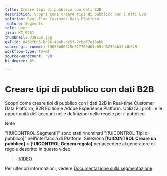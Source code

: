 ```yaml
---
title: Creare tipi di pubblico con dati B2B
description: Scopri come creare tipi di pubblico con i dati B2B.
solution: Real-Time Customer Data Platform
feature: Segments
role: User
jira: KT-9261
thumbnail: 338252.jpg
exl-id: 8432f6d5-bc96-404b-ae5f-7cbef7e16abb
source-git-commit: 19656b66225e827769d01e65fd52504b33a4b649
workflow-type: tm+mt
source-wordcount: '90'
ht-degree: 0%

---
```


# Creare tipi di pubblico con dati B2B

Scopri come creare tipi di pubblico con i dati B2B in Real-time Customer Data Platform, B2B Edition e Adobe Experience Platform. Utilizza i profili e le opportunità dell’account nelle definizioni delle regole per il pubblico.

>[!NOTE]
>
> &quot;[!UICONTROL Segmenti]&quot; sono stati rinominati &quot;[!UICONTROL Tipi di pubblico]&quot; nell’interfaccia di Platform. Seleziona **[!UICONTROL Creare un pubblico]** > **[!UICONTROL Genera regola]** per accedere al generatore di regole descritto in questo video.

>[!VIDEO](https://video.tv.adobe.com/v/338252?quality=12&learn=on)

Per ulteriori informazioni, vedere [Documentazione sulla segmentazione](https://experienceleague.adobe.com/docs/experience-platform/rtcdp/profile/profile-browse.html).
